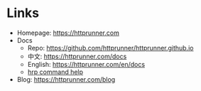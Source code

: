 # Links

- Homepage: https://httprunner.com
- Docs
  - Repo: https://github.com/httprunner/httprunner.github.io
  - 中文: https://httprunner.com/docs
  - English: https://httprunner.com/en/docs
  - [hrp command help](cmd/hrp.md)
- Blog: https://httprunner.com/blog
